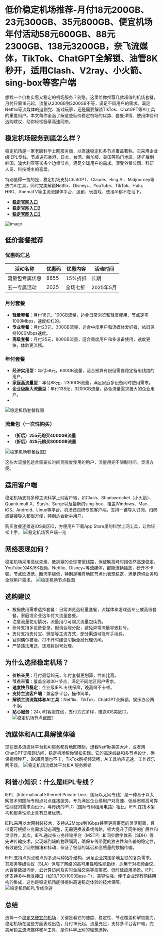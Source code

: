 # 低价稳定机场推荐-月付18元200GB、23元300GB、35元800GB、便宜机场年付活动58元600GB、88元2300GB、138元3200GB，奈飞流媒体，TikTok、ChatGPT全解锁、油管8K秒开，适用Clash、V2ray、小火箭、sing-box等客户端

想找一个价格实惠又稳定的机场服务？别急，这里给你推荐几款超值的机场套餐，月付只需18元起，流量从200GB到3200GB不等，满足不同用户的需求。满足Netflix等流媒体的追剧党、游戏玩家，还是需要解锁TikTok、ChatGPT等AI工具的重度用户。本文帮你全面了解这些低价稳定机场的优势、套餐详情、使用体验和选购建议，助你轻松畅享高速网络。

## 稳定机场服务到底怎么样？

稳定机场是一家老牌科学上网服务商，以高速稳定和多节点覆盖著称。它采用企业级IEPL专线，节点遍布香港、日本、台湾、新加坡、美国等热门地区，还扩展到韩国、澳大利亚等10多个边缘节点，满足全球用户的需求。深受外贸公司、科研人员、科技博主的喜爱。

特别值得一提的是，稳定机场支持ChatGPT、Claude、Bing AI、Midjourney等热门AI工具，同时完美解锁Netflix、Disney+、YouTube、TikTok、Hulu、HBO、AbemaTV等主流流媒体平台，追剧、玩游戏、使用AI都不在话下。


- [ **稳定官网入口**](https://xx.linkgoo.top/lepl/wen-ding-ji-chang)
- [ **稳定官网入口2**](https://cdn.xxxlsop3.com)
- [ **稳定官网入口3**](https://cdn.xxxlsop3.com)

![image](https://github.com/user-attachments/assets/2759e96e-ecc4-4e1c-875e-30b322c8a65e)

## 低价套餐推荐
### 优惠码汇总

| 活动名称         | 优惠码        | 优惠内容                | 活动时间                 |
|------------------|--------------|-------------------------|--------------------------|
| 流量包专属优惠   | 8855    | 15%折扣           | 长期               |
| 五一专属活动   | 2025  | 全场七折                | 2025年5月             |

### 月付套餐

- **轻量套餐**：月付18元，100GB流量，适合日常浏览和轻度使用，节点速率1000Mbps，速度杠杠的。
- **专业套餐**：月付23元，300GB流量，适合中度用户和流媒体爱好者，依旧保持1000Mbps速度。
- **高级套餐**：月付35元，800GB流量，适合重度用户和多设备使用，速度更快，体验更流畅。

### 年付套餐

- **经济实用型**：年付58元，600GB流量，适合预算有限但需要稳定备用线路的用户。
- **家庭高流量型**：年付88元，2300GB流量，满足家庭多设备同时使用需求。
- **企业级超大流量型**：年付138元，3200GB流量，适合流量需求极大的企业用户。
- 
![稳定机场套餐截图](https://github.com/user-attachments/assets/0925cda9-fc62-472f-8289-5d895993dfd5)

### 流量包（一次性购买）

- **（折后）255元购买4000GB流量**
- **（折后）425元购买8000GB流量**

![稳定机场套餐截图2](https://github.com/user-attachments/assets/f48139ad-9799-4e14-9629-c36a749cc5bb)

这些大流量包适合需要长时间高强度使用的用户，流量用完不限制时间，灵活方便。

## 适用客户端

稳定机场支持多种主流科学上网客户端，如Clash、Shadowrocket（小火箭）、Quantumult X、Stash、Surge以及最新的sing-box，覆盖Windows、Mac、iOS、Android、Linux等平台。机场还自研专属客户端，支持一键导入订阅，扫码或链接导入都很方便，特别适合新手用户。

购买套餐还赠送iOS美区ID，方便用户下载App Store里的科学上网工具，让你轻松上手。
![稳定机场客户端一览](https://github.com/user-attachments/assets/a6500467-bb94-4cfd-8896-f9e65a966ed2)

## 网络表现如何？

稳定机场采用高优先级、低拥塞的全球带宽线路，保证晚高峰时段依然高速稳定。YouTube的4K/8K视频，Netflix、Disney+等流媒体，都能流畅播放，秒开不卡顿。节点延迟低，断流率极低，特别是稀有地区节点也表现稳定，满足跨境业务和全球用户需求。
![稳定机场节点截图](https://github.com/user-attachments/assets/beb1e771-e337-4264-9e75-63f4ab397eac)


## 选购建议

- 根据使用需求选择套餐：日常浏览选轻量套餐，流媒体和游戏选专业或高级套餐，家庭或企业选年付大流量套餐。
- 注意流量使用情况，流量用尽可购买流量包续费。
- 账号支持多设备登录，但请合理分配，避免异常流量导致封号。
- 支付支持支付宝、微信等主流方式，部分渠道可能有手续费。
- 官网偶尔被墙，打不开时建议切换全局代理访问。
- 严禁违法用途，违规将封号处理。

## 为什么选择稳定机场？

- **价格亲民**：月付最低18元，年付套餐更划算，性价比高。
- **节点丰富**：覆盖全球30+节点，满足不同地区用户需求。
- **速度快且稳定**：企业级IEPL专线保障，晚高峰不卡顿。
- **支持主流客户端**：兼容多平台，操作简单。
- **解锁主流流媒体和AI工具**：Netflix、TikTok、ChatGPT全解锁，娱乐办公两不误。
- **贴心服务**：24小时客服在线，支付方式多样，赠送iOS美区ID。
![稳定机场节点截图2](https://github.com/user-attachments/assets/281e6e76-7369-4405-871a-c7f2b92e664b)

## 流媒体和AI工具解锁体验

现在很多流媒体平台和AI服务都有地区限制，想看Netflix美区大片，或者用ChatGPT无障碍访问，稳定机场帮你轻松实现。它的高速线路和多节点设计，确保视频秒开，8K超高清也不卡，TikTok刷视频流畅，AI工具响应迅速，工作娱乐两不误。
![稳定机场流媒体平台和AI服务解锁](https://github.com/user-attachments/assets/f785a430-c579-480a-b7cf-150e057c913e)


## 科普小知识：什么是IEPL专线？

IEPL（International Ethernet Private Line，国际以太网专线）是一种基于以太网技术的国际专用点对点连接服务，专为满足企业级用户对高速、低延迟和高可靠性网络的需求而设计。与传统的IPLC（国际专用租用电路）相比，IEPL在技术架构和服务性能上具有显著优势。

IEPL采用以太网封装技术，支持从2Mbps到1Gbps甚至更高带宽的灵活配置，且带宽可根据业务需求动态调整，无需更换设备或线路，极大提升了网络的扩展性和灵活性。其次，IEPL通过多业务传输平台（MSTP）和同步数字体系（SDH）等先进传输技术，实现端到端的物理隔离，确保专线带宽的独占性和传输的稳定性，有效避免了网络拥堵和抖动，保证了极低的延迟和高质量的数据传输。

IEPL支持点对点和点对多点两种拓扑结构，满足企业跨国多地互联的复杂需求。其服务等级协议（SLA）保障了网络的高可用性和性能指标，适用于对视频会议、大容量数据同步、云计算访问及实时金融交易等高带宽、低时延应用场景。IEPL还支持多种标准接口（如10/100/1000Base-T），兼容性强，便于企业现有网络架构的集成，这也是稳定机场能够提供高速稳定体验的技术保障。
![稳定机场IEPL专线测速](https://github.com/user-attachments/assets/fae8cb07-82f5-49ff-a790-1d05697e3433)

## 总结

选择一个[稳定又便宜的机场](https://smith78965.github.io/stable-airport)，关键是看它的速度、稳定性、节点覆盖和解锁能力。稳定机场在这些方面表现出色，月付18元起，流量充足，支持多平台客户端，完美解锁主流流媒体和AI工具，是你科学上网的理想选择。

